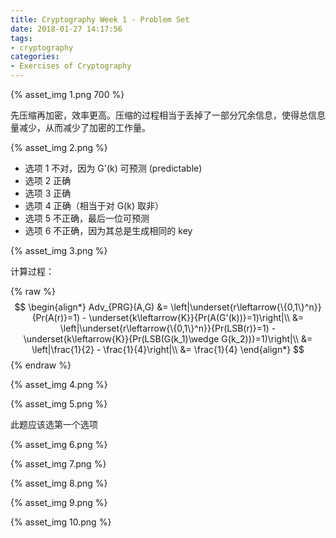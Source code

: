 ```yaml
---
title: Cryptography Week 1 - Problem Set
date: 2018-01-27 14:17:56
tags:
- cryptography
categories:
- Exercises of Cryptography
---
```

{% asset_img 1.png 700 %}

先压缩再加密，效率更高。压缩的过程相当于丢掉了一部分冗余信息，使得总信息量减少，从而减少了加密的工作量。

<!--more-->

{% asset_img 2.png %}

- 选项 1 不对，因为 G'(k) 可预测 (predictable)
- 选项 2 正确
- 选项 3 正确
- 选项 4 正确（相当于对 G(k) 取非）
- 选项 5 不正确，最后一位可预测
- 选项 6 不正确，因为其总是生成相同的 key

{% asset_img 3.png %}

计算过程：

{% raw %}
$$
	\begin{align*}
		Adv_{PRG}(A,G) &= \left|\underset{r\leftarrow{\{0,1\}^n}}{Pr(A(r)}=1) - \underset{k\leftarrow{K}}{Pr(A(G'(k))}=1)\right|\\
		&= \left|\underset{r\leftarrow{\{0,1\}^n}}{Pr(LSB(r)}=1) - \underset{k\leftarrow{K}}{Pr(LSB(G(k_1)\wedge G(k_2))}=1)\right|\\
		&= \left|\frac{1}{2} - \frac{1}{4}\right|\\
		&= \frac{1}{4}
	\end{align*}
$$
{% endraw %}

{% asset_img 4.png %}

{% asset_img 5.png %}

此题应该选第一个选项

{% asset_img 6.png %}

{% asset_img 7.png %}

{% asset_img 8.png %}

{% asset_img 9.png %}

{% asset_img 10.png %}
